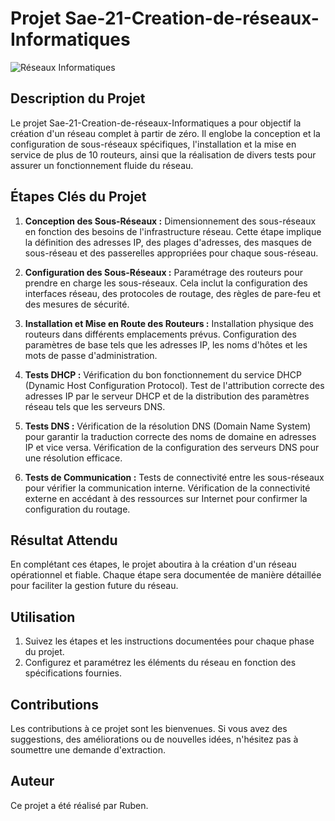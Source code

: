 # Projet Sae-21-Creation-de-réseaux-Informatiques

![Réseaux Informatiques](images/network_image.jpg)

## Description du Projet

Le projet Sae-21-Creation-de-réseaux-Informatiques a pour objectif la création d'un réseau complet à partir de zéro. Il englobe la conception et la configuration de sous-réseaux spécifiques, l'installation et la mise en service de plus de 10 routeurs, ainsi que la réalisation de divers tests pour assurer un fonctionnement fluide du réseau.

## Étapes Clés du Projet

1. **Conception des Sous-Réseaux :** Dimensionnement des sous-réseaux en fonction des besoins de l'infrastructure réseau. Cette étape implique la définition des adresses IP, des plages d'adresses, des masques de sous-réseau et des passerelles appropriées pour chaque sous-réseau.

2. **Configuration des Sous-Réseaux :** Paramétrage des routeurs pour prendre en charge les sous-réseaux. Cela inclut la configuration des interfaces réseau, des protocoles de routage, des règles de pare-feu et des mesures de sécurité.

3. **Installation et Mise en Route des Routeurs :** Installation physique des routeurs dans différents emplacements prévus. Configuration des paramètres de base tels que les adresses IP, les noms d'hôtes et les mots de passe d'administration.

4. **Tests DHCP :** Vérification du bon fonctionnement du service DHCP (Dynamic Host Configuration Protocol). Test de l'attribution correcte des adresses IP par le serveur DHCP et de la distribution des paramètres réseau tels que les serveurs DNS.

5. **Tests DNS :** Vérification de la résolution DNS (Domain Name System) pour garantir la traduction correcte des noms de domaine en adresses IP et vice versa. Vérification de la configuration des serveurs DNS pour une résolution efficace.

6. **Tests de Communication :** Tests de connectivité entre les sous-réseaux pour vérifier la communication interne. Vérification de la connectivité externe en accédant à des ressources sur Internet pour confirmer la configuration du routage.

## Résultat Attendu

En complétant ces étapes, le projet aboutira à la création d'un réseau opérationnel et fiable. Chaque étape sera documentée de manière détaillée pour faciliter la gestion future du réseau.

## Utilisation

1. Suivez les étapes et les instructions documentées pour chaque phase du projet.
2. Configurez et paramétrez les éléments du réseau en fonction des spécifications fournies.

## Contributions

Les contributions à ce projet sont les bienvenues. Si vous avez des suggestions, des améliorations ou de nouvelles idées, n'hésitez pas à soumettre une demande d'extraction.

## Auteur

Ce projet a été réalisé par Ruben.

